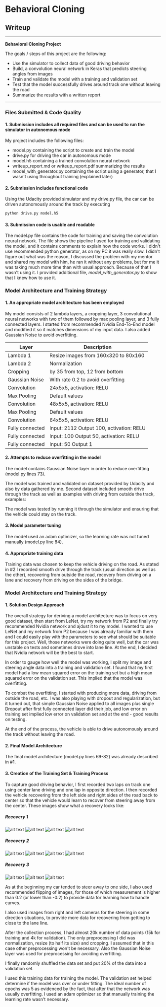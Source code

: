 # **Behavioral Cloning** 

## Writeup
---

**Behavioral Cloning Project**

The goals / steps of this project are the following:
* Use the simulator to collect data of good driving behavior
* Build, a convolution neural network in Keras that predicts steering angles from images
* Train and validate the model with a training and validation set
* Test that the model successfully drives around track one without leaving the road
* Summarize the results with a written report


[//]: # (Image References)

[image1]: ./examples/center_2017_05_15_19_00_57_782.jpg "steer_right1"
[image2]: ./examples/center_2017_05_15_19_00_58_840.jpg "steer_right2"
[image3]: ./examples/center_2017_05_15_19_00_59_055.jpg "steer_right3"
[image4]: ./examples/center_2017_05_15_19_00_59_348.jpg "steer_right4"
[image5]: ./examples/center_2017_05_15_19_01_23_941.jpg "steer_right5"
[image6]: ./examples/center_2017_05_15_19_01_24_180.jpg "steer_right6"
[image7]: ./examples/center_2017_05_15_19_01_24_577.jpg "steer_right7"
[image8]: ./examples/center_2017_05_15_19_01_25_316.jpg "steer_right8"
[image9]: ./examples/center_2017_05_15_19_02_06_307.jpg "steer_left1"
[image10]: ./examples/center_2017_05_15_19_02_06_593.jpg "steer_left2"
[image11]: ./examples/center_2017_05_15_19_02_07_368.jpg "steer_left3"

---
### Files Submitted & Code Quality

#### 1. Submission includes all required files and can be used to run the simulator in autonomous mode

My project includes the following files:
* model.py containing the script to create and train the model
* drive.py for driving the car in autonomous mode
* model.h5 containing a trained convolution neural network 
* writeup_report.md or writeup_report.pdf summarizing the results
* model_with_generator.py containing the script using a generator, that I wasn't using throughout training (explained later)

#### 2. Submission includes functional code
Using the Udacity provided simulator and my drive.py file, the car can be driven autonomously around the track by executing 
```sh
python drive.py model.h5
```

#### 3. Submission code is usable and readable

The model.py file contains the code for training and saving the convolution neural network. The file shows the pipeline I used for training and validating the model, and it contains comments to explain how the code works.
I didn't use recommended python generator, as on my PC it was really slow. I didn't figure out what was the reason, I discussed the problem with my mentor and shared my model with him, he ran it without any problems, but for me it was taking much more time than with usual approach. Because of that I wasn't using it. I provided additional file, *model_with_generator.py* to show that I knew how to use it.

### Model Architecture and Training Strategy

#### 1. An appropriate model architecture has been employed

My model consists of 2 lambda layers, a cropping layer, 3 convolutional neural networks with two of them followed by max pooling layer, and 3 fully connected layers. I started from recommended Nvidia End-To-End model and modified it so it matches dimensions of my input data. I also added Gaussian Noise to avoid overfitting.

| Layer | Description |
| --- | --- |
| Lambda 1 | Resize images from 160x320 to 80x160 |
| Lambda 2 | Normalization |
| Cropping | by 35 from top, 12 from bottom |
| Gaussian Noise | With rate 0.2 to avoid overfitting |
| Convolution | 24x5x5, activation: RELU |
| Max Pooling | Default values |
| Convolution | 48x5x5, activation: RELU |
| Max Pooling | Default values |
| Convolution | 64x5x5, activation: RELU |
| Fully connected | Input: 2112 Output 100, activation: RELU |
| Fully connected | Input: 100 Output 50, activation: RELU |
| Fully connected | Input: 50 Output 1 |


#### 2. Attempts to reduce overfitting in the model

The model contains Gaussian Noise layer in order to reduce overfitting (model.py lines 73). 

The model was trained and validated on dataset provided by Udacity and also by data gathered by me. Second dataset included smooth drive through the track as well as examples with driving from outside the track, examples:


The model was tested by running it through the simulator and ensuring that the vehicle could stay on the track.

#### 3. Model parameter tuning

The model used an adam optimizer, so the learning rate was not tuned manually (model.py line 84).

#### 4. Appropriate training data

Training data was chosen to keep the vehicle driving on the road. As stated in #2 I recorded smooth drive through the track (usual direction as well as the other), recovering from outside the road, recovery from driving on a lane and recovery from driving on the sides of the bridge.

### Model Architecture and Training Strategy

#### 1. Solution Design Approach

The overall strategy for deriving a model architecture was to focus on very good dataset, then start from LeNet, try my network from P2 and finally try recommended Nvidia network and ajdust it to my model. I wanted to use LeNet and my network from P2 because I was already familiar with them and I could easily play with the parameters to see what should be suitable for this project. Well, those networks were doing quite well, but the car was unstable on tests and sometimes drove into lane line. At the end, I decided that Nvidia network will be the best to start.

In order to gauge how well the model was working, I split my image and steering angle data into a training and validation set. I found that my first model had a low mean squared error on the training set but a high mean squared error on the validation set. This implied that the model was overfitting. 

To combat the overfitting, I started with producing more data, driving from outside the road, etc. I was also playing with dropout and regularization, but it turned out, that simple Gaussian Noise applied to all images plus single Dropout after first fully connected layer did their job, and low error on training set implied low error on validation set and at the end - good results on testing.

At the end of the process, the vehicle is able to drive autonomously around the track without leaving the road.

#### 2. Final Model Architecture

The final model architecture (model.py lines 69-82) was already described in #1.

#### 3. Creation of the Training Set & Training Process

To capture good driving behavior, I first recorded two laps on track one using center lane driving and one lap in opposite direction.
I then recorded the vehicle recovering from the left side and right sides of the road back to center so that the vehicle would learn to recover from steering away from the center. These images show what a recovery looks like:

##### Recovery 1
![alt text][image1]
![alt text][image2]
![alt text][image3]
![alt text][image4]

##### Recovery 2
![alt text][image5]
![alt text][image6]
![alt text][image7]
![alt text][image8]

##### Recovery 3
![alt text][image9]
![alt text][image10]
![alt text][image11]

As at the beginning my car tended to steer away to one side, I also used recommended flipping of images, for those of which measurement is higher than 0.2 (or lower than -0.2) to provide data for learning how to handle curves.

I also used images from right and left cameras for the steering in some direction situations, to provide more data for recovering from getting to close to the lane line.

After the collection process, I had almost 20k number of data points (15k for training and 4k for validation). The only preprocessing I did was normalization, resize (to half its size) and cropping. I assumed that in this case other preprocessing won't be necessary. Also the Gaussian Noise layer was used for preprocessing for avoiding overfitting.


I finally randomly shuffled the data set and put 20% of the data into a validation set. 

I used this training data for training the model. The validation set helped determine if the model was over or under fitting. The ideal number of epochs was 5 as evidenced by the fact, that after that the network was usually overfitting. I used an adam optimizer so that manually training the learning rate wasn't necessary.
